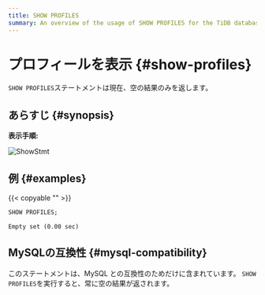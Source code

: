 ```yaml
---
title: SHOW PROFILES
summary: An overview of the usage of SHOW PROFILES for the TiDB database.
---
```


# プロフィールを表示 {#show-profiles}

`SHOW PROFILES`ステートメントは現在、空の結果のみを返します。

## あらすじ {#synopsis}

**表示手順:**

![ShowStmt](/media/sqlgram/ShowStmt.png)

## 例 {#examples}

{{< copyable "" >}}

```sql
SHOW PROFILES;
```

```
Empty set (0.00 sec)
```

## MySQLの互換性 {#mysql-compatibility}

このステートメントは、MySQL との互換性のためだけに含まれています。 `SHOW PROFILES`を実行すると、常に空の結果が返されます。
